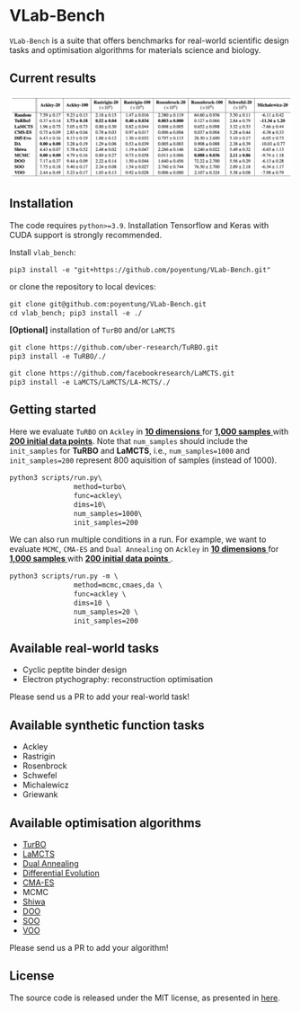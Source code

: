 # VLab-Bench

`VLab-Bench` is a suite that offers benchmarks for real-world scientific design tasks and optimisation algorithms for materials science and biology. 

## Current results
![Result table](results/benchmark_synthetic_surrogate.png)


## Installation

The code requires `python>=3.9`. Installation Tensorflow and Keras with CUDA support is strongly recommended.

Install `vlab_bench`:

```
pip3 install -e "git+https://github.com/poyentung/VLab-Bench.git"
```

or clone the repository to local devices:

```
git clone git@github.com:poyentung/VLab-Bench.git
cd vlab_bench; pip3 install -e ./
```

**[Optional]** installation of `TurBO` and/or `LaMCTS`

```
git clone https://github.com/uber-research/TuRBO.git
pip3 install -e TuRBO/./
```
```
git clone https://github.com/facebookresearch/LaMCTS.git
pip3 install -e LaMCTS/LaMCTS/LA-MCTS/./
```


## Getting started

Here we evaluate `TuRBO` on `Ackley` in <ins> **10 dimensions** </ins> for <ins> **1,000 samples** </ins> with <ins> **200 initial data points**</ins>. Note that `num_samples` should include the `init_samples` for **TuRBO** and **LaMCTS**, i.e., `num_samples=1000` and `init_samples=200` represent 800 aquisition of samples (instead of 1000).

```
python3 scripts/run.py\
                method=turbo\
                func=ackley\
                dims=10\
                num_samples=1000\
                init_samples=200
```

We can also run multiple conditions in a run. For example, we want to evaluate `MCMC`, `CMA-ES` and `Dual Annealing` on `Ackley` in <ins> **10 dimensions** </ins> for <ins> **1,000 samples** </ins> with <ins> **200 initial data points** </ins>.
```
python3 scripts/run.py -m \
                method=mcmc,cmaes,da \
                func=ackley \
                dims=10 \
                num_samples=20 \
                init_samples=200
```

## Available real-world tasks

* Cyclic peptite binder design
* Electron ptychography: reconstruction optimisation

Please send us a PR to add your real-world task!

## Available synthetic function tasks

* Ackley
* Rastrigin
* Rosenbrock
* Schwefel
* Michalewicz
* Griewank

## Available optimisation algorithms

* [TurBO](https://github.com/uber-research/TuRBO)
* [LaMCTS](https://github.com/facebookresearch/LaMCTS)
* [Dual Annealing](https://docs.scipy.org/doc/scipy/reference/generated/scipy.optimize.dual_annealing.html#rbaa258a99356-5)
* [Differential Evolution](https://docs.scipy.org/doc/scipy/reference/generated/scipy.optimize.differential_evolution.html)
* [CMA-ES](https://github.com/CMA-ES/pycma)
* MCMC 
* [Shiwa](https://github.com/facebookresearch/nevergrad)
* [DOO](https://github.com/beomjoonkim/voot)
* [SOO](https://github.com/beomjoonkim/voot)
* [VOO](https://github.com/beomjoonkim/voot)


Please send us a PR to add your algorithm!

## License

The source code is released under the MIT license, as presented in [here](LICENSE).